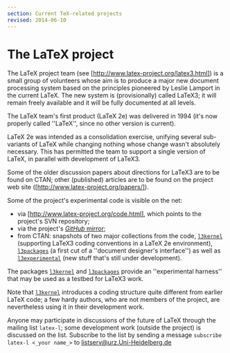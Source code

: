 ```yaml
---
section: Current TeX-related projects
revised: 2014-06-10
---
```

# The LaTeX project

The LaTeX project team (see [http://www.latex-project.org/latex3.html])
is a small group of volunteers whose aim is
to produce a major new document processing system based on the
principles pioneered by Leslie Lamport in the current LaTeX.  The
new system is (provisionally) called LaTeX3; it
will remain freely available and it will be fully documented at
all levels.

The LaTeX team's first product (LaTeX 2e) was delivered in 1994
(it's now properly called ''LaTeX'', since no other version is current).

LaTeX 2e was intended as a consolidation exercise, unifying several
sub-variants of LaTeX while changing nothing whose change wasn't
absolutely necessary.  This has permitted the team to support a single
version of LaTeX, in parallel with development of LaTeX3.

Some of the older discussion papers about directions for LaTeX3 are
to be found on CTAN; other (published) articles are to be found
on the project web site ([http://www.latex-project.org/papers/]).

Some of the project's experimental code is visible on the net:
  

-  via [http://www.latex-project.org/code.html], which points
    to the project's SVN repository;
-  via the project's
    [_GitHub_ mirror](https://github.com/latex3/svn-mirror);
-  from CTAN: snapshots of two major collections from the
    code, [`l3kernel`](https://ctan.org/pkg/l3kernel) (supporting LaTeX3 coding conventions in
    a LaTeX 2e environment), [`l3packages`](https://ctan.org/pkg/l3packages) (a first cut of a
    ''document designer's interface'') as well as
    [`l3experimental`](https://ctan.org/pkg/l3experimental) (new stuff that's still under
    development).

The packages [`l3kernel`](https://ctan.org/pkg/l3kernel) and [`l3packages`](https://ctan.org/pkg/l3packages) provide an
''experimental harness'' that may be used as a testbed for LaTeX3
work.

Note that [`l3kernel`](https://ctan.org/pkg/l3kernel) introduces a coding structure quite
different from earlier LaTeX code; a few hardy authors, who are not
members of the project, are nevertheless using it in their development
work.

Anyone may participate in discussions of the future of LaTeX
through the mailing list `latex-l`; some development work
(outside the project) is discussed on the list.  Subscribe to the list
by sending a message `subscribe latex-l <_your name_>`
to  <a href="mailto:listserv@urz.Uni-Heidelberg.de">listserv@urz.Uni-Heidelberg.de</a>

